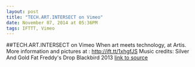 ```yaml
---
layout: post
title: "TECH.ART.INTERSECT on Vimeo"
date: November 07, 2014 at 05:36PM
tags: IFTTT, Vimeo
---
```

##TECH.ART.INTERSECT on Vimeo
When art meets technology, at Artis. More information and pictures at : http://ift.tt/1xhgfJS Music credits: Silver And Gold Fat Freddy's Drop Blackbird 2013
[link to source](http://ift.tt/1z6teNW) 
